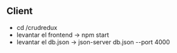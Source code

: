 ## Client
- cd /crudredux
- levantar el frontend -> npm start
- levantar el db.json -> json-server db.json --port 4000
